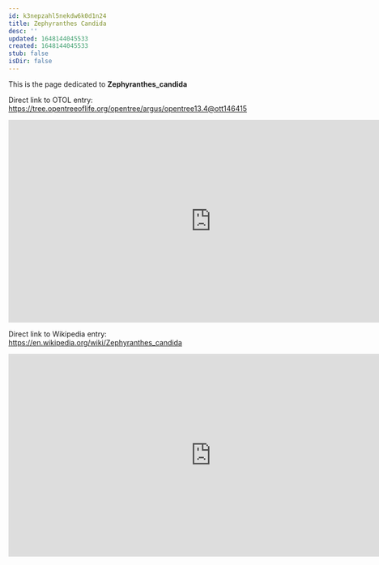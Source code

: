 ```yaml
---
id: k3nepzahl5nekdw6k0d1n24
title: Zephyranthes Candida
desc: ''
updated: 1648144045533
created: 1648144045533
stub: false
isDir: false
---
```

This is the page dedicated to **Zephyranthes_candida**


Direct link to OTOL entry: https://tree.opentreeoflife.org/opentree/argus/opentree13.4@ott146415



<html>
    <body>
    <iframe src="https://tree.opentreeoflife.org/opentree/argus/opentree13.4@ott146415"
    width="800" height="400" frameborder="0" allowfullscreen> </iframe>
    </body>
</html>
    


Direct link to Wikipedia entry: https://en.wikipedia.org/wiki/Zephyranthes_candida



<html>
    <body>
    <iframe src="https://en.wikipedia.org/wiki/Zephyranthes_candida"
    width="800" height="400" frameborder="0" allowfullscreen> </iframe>
    </body>
</html>
    
